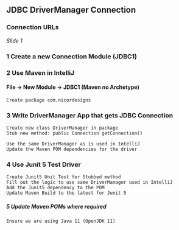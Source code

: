 ## JDBC DriverManager Connection

### Connection URLs

_Slide 1_

### 1 Create a new Connection Module (JDBC1)

### 2 Use Maven in IntelliJ

#### File -> New Module -> JDBC1 (Maven no Archetype)

    Create package com.nicordesigns

### 3 Write DriverManager App that gets JDBC Connection

    Create new class DriverManager in package
    Stub new method: public Connection getConnection()
    
    Use the same DriverManager as is used in IntelliJ
    Update the Maven POM dependencies for the driver

### 4 Use Junit 5 Test Driver

    Create Junit5 Unit Test for Stubbed method
    Fill out the logic to use same DriverManager used in IntelliJ
    Add the Junit5 dependency to the POM
    Update Maven Build to the latest for Junit 5

##### 5 Update Maven POMs where required

    Ensure we are using Java 11 (OpenJDK 11)

